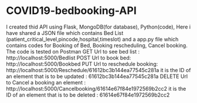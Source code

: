 # COVID19-bedbooking-API
I created thid API using Flask, MongoDB(for database), Python(code), 
Here i have shared a JSON file which  contains Bed List (patient_critical_level,pincode,hospital,timeslot) and a app.py 
file which contains codes for Booking of Bed, Booking rescheduling, Cancel booking.
The code is tested on Postman
GET Url to see bed list : http://localhost:5000/Bedlist
POST Url to book bed: http://localhost:5000/Bookbed
PUT Url to reschedule booking: http://localhost:5000/Reschedule/61612bc3b144ea77545c281a
it is the ID of an element that is to be updated : 61612bc3b144ea77545c281a
DELETE Url to Cancel a booking an element : http://localhost:5000/Cancelbooking/61614e67f84e1972569b2cc2
it is the ID of an element that is to be deleted : 61614e67f84e1972569b2cc2
